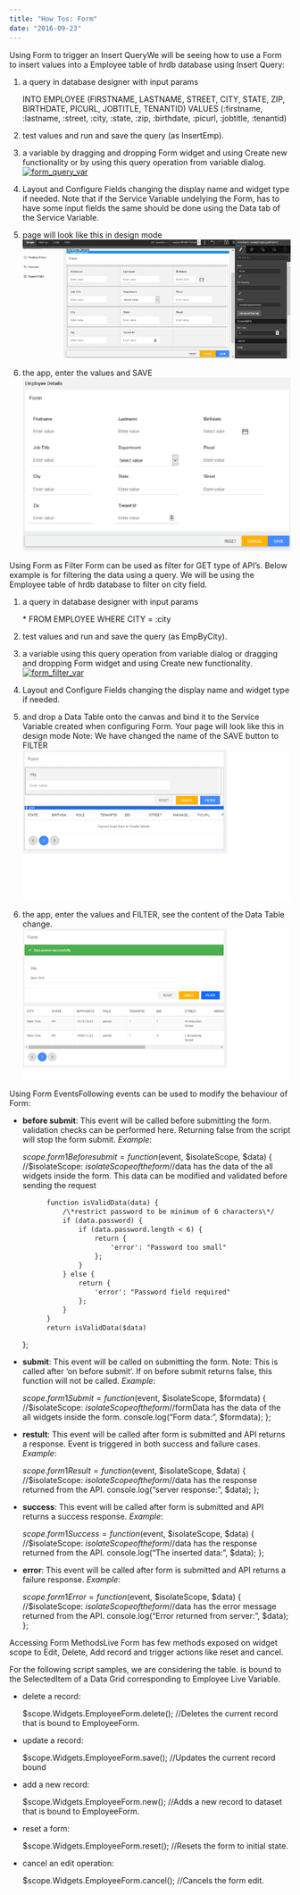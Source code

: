 ```yaml
---
title: "How Tos: Form"
date: "2016-09-23"
---
```


Using Form to trigger an Insert QueryWe will be seeing how to use a Form to insert values into a Employee table of hrdb database using Insert Query:

1. a query in database designer with input params
    
     INTO EMPLOYEE 
    (FIRSTNAME, LASTNAME, STREET, CITY, STATE, ZIP, BIRTHDATE, PICURL, JOBTITLE, TENANTID)
    VALUES (:firstname, :lastname, :street, :city, :state, :zip, :birthdate, :picurl, :jobtitle, :tenantid)
    
2. test values and run and save the query (as InsertEmp).
3. a variable by dragging and dropping Form widget and using Create new functionality or by using this query operation from variable dialog. [![form_query_var](../assets/form_query_var.png)](../assets/form_query_var.png)
4. Layout and Configure Fields changing the display name and widget type if needed. Note that if the Service Variable undelying the Form, has to have some input fields the same should be done using the Data tab of the Service Variable.
5. page will look like this in design mode [![form_query_design](../assets/form_query_design.png)](../assets/form_query_design.png)
6. the app, enter the values and SAVE [![form_query_run](../assets/form_query_run.png)](../assets/form_query_run.png)

Using Form as Filter Form can be used as filter for GET type of API’s. Below example is for filtering the data using a query. We will be using the Employee table of hrdb database to filter on city field.

1. a query in database designer with input params
    
     \* FROM EMPLOYEE WHERE CITY = :city
    
2. test values and run and save the query (as EmpByCity).
3. a variable using this query operation from variable dialog or dragging and dropping Form widget and using Create new functionality. [![form_filter_var](../assets/form_filter_var.png)](../assets/form_filter_var.png)
4. Layout and Configure Fields changing the display name and widget type if needed.
5. and drop a Data Table onto the canvas and bind it to the Service Variable created when configuring Form. Your page will look like this in design mode Note: We have changed the name of the SAVE button to FILTER [![form_filter_design](../assets/form_filter_design.png)](../assets/form_filter_design.png)
6. the app, enter the values and FILTER, see the content of the Data Table change. [![form_filter_run](../assets/form_filter_run.png)](../assets/form_filter_run.png)

Using Form EventsFollowing events can be used to modify the behaviour of Form:

- **before submit**: This event will be called before submitting the form.  validation checks can be performed here. Returning false from the script will stop the form submit. _Example_:
    
    $scope.form1Beforesubmit = function ($event, $isolateScope, $data) { 
    //$isolateScope: $isolateScope of the form
    //$data has the data of the all widgets inside the form. This data can be modified and validated before sending the request 
    
            function isValidData(data) {
                /\*restrict password to be minimum of 6 characters\*/
                if (data.password) {
                    if (data.password.length < 6) {
                        return {
                            'error': "Password too small"
                        };
                    }
                } else {
                    return {
                        'error': "Password field required"
                    };
                }
            }
            return isValidData($data)
    };
    
- **submit**: This event will be called on submitting the form. Note: This is called after ‘on before submit’. If on before submit returns false, this function will not be called. _Example_:
    
    $scope.form1Submit = function ($event, $isolateScope, $formdata) { 
    //$isolateScope: $isolateScope of the form
    //$formData has the data of the all widgets inside the form.
    console.log(“Form data:”, $formdata);
    };
    
- **restult**: This event will be called after form is submitted and API returns a response. Event is triggered in both success and failure cases. _Example_:
    
    $scope.form1Result = function ($event, $isolateScope, $data) { 
    //$isolateScope: $isolateScope of the form
    //$data has the response returned from the API.
    console.log(“server response:”, $data);
    };
    
- **success**: This event will be called after form is submitted and API returns a success response. _Example_:
    
    $scope.form1Success = function ($event, $isolateScope, $data) { 
    //$isolateScope: $isolateScope of the form
    //$data has the response returned from the API.
    console.log(“The inserted data:”, $data);
    };
    
- **error**: This event will be called after form is submitted and API returns a failure response. _Example_:
    
    $scope.form1Error = function ($event, $isolateScope, $data) { 
    //$isolateScope: $isolateScope of the form
    //$data has the error message returned from the API.
    console.log(“Error returned from server:”, $data);
    };
    

Accessing Form MethodsLive Form has few methods exposed on widget scope to Edit, Delete, Add record and trigger actions like reset and cancel.

For the following script samples, we are considering the table. is bound to the SelectedItem of a Data Grid corresponding to Employee Live Variable.

- delete a record:
    
    $scope.Widgets.EmployeeForm.delete(); //Deletes the current record that is bound to EmployeeForm.
    
- update a record:
    
    $scope.Widgets.EmployeeForm.save(); //Updates the current record bound
    
- add a new record:
    
    $scope.Widgets.EmployeeForm.new(); //Adds a new record to dataset that is bound to EmployeeForm.
    
- reset a form:
    
    $scope.Widgets.EmployeeForm.reset(); //Resets the form to initial state.
    
- cancel an edit operation:
    
    $scope.Widgets.EmployeeForm.cancel(); //Cancels the form edit.

